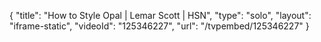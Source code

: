 {
    "title": "How to Style Opal | Lemar Scott | HSN",
    "type": "solo",
    "layout": "iframe-static",
    "videoId": "125346227",
    "url": "\/tvpembed\/125346227"
}